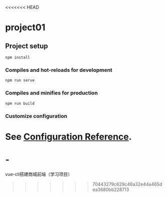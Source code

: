 <<<<<<< HEAD
# project01

## Project setup
```
npm install
```

### Compiles and hot-reloads for development
```
npm run serve
```

### Compiles and minifies for production
```
npm run build
```

### Customize configuration
See [Configuration Reference](https://cli.vuejs.org/config/).
=======
# -
vue-cli搭建商城前端（学习项目）
>>>>>>> 70443279c629c46a32e44a465dea3680bb228713

